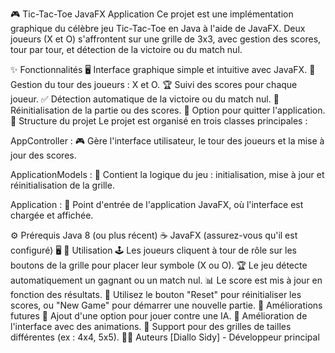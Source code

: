 🎮 Tic-Tac-Toe JavaFX Application
Ce projet est une implémentation graphique du célèbre jeu Tic-Tac-Toe en Java à l'aide de JavaFX. Deux joueurs (X et O) s'affrontent sur une grille de 3x3, avec gestion des scores, tour par tour, et détection de la victoire ou du match nul.

✨ Fonctionnalités
🖥️ Interface graphique simple et intuitive avec JavaFX.
🔄 Gestion du tour des joueurs : X et O.
🏆 Suivi des scores pour chaque joueur.
✅ Détection automatique de la victoire ou du match nul.
🔄 Réinitialisation de la partie ou des scores.
🚪 Option pour quitter l'application.
📂 Structure du projet
Le projet est organisé en trois classes principales :

AppController : 🎮 Gère l'interface utilisateur, le tour des joueurs et la mise à jour des scores.

ApplicationModels : 🧩 Contient la logique du jeu : initialisation, mise à jour et réinitialisation de la grille.

Application : 🚀 Point d'entrée de l'application JavaFX, où l'interface est chargée et affichée.

⚙️ Prérequis
Java 8 (ou plus récent) ☕
JavaFX (assurez-vous qu'il est configuré) 🖥️
🎯 Utilisation
🕹️ Les joueurs cliquent à tour de rôle sur les boutons de la grille pour placer leur symbole (X ou O).
🏆 Le jeu détecte automatiquement un gagnant ou un match nul.
📊 Le score est mis à jour en fonction des résultats.
🔄 Utilisez le bouton "Reset" pour réinitialiser les scores, ou "New Game" pour démarrer une nouvelle partie.
🚧 Améliorations futures
🤖 Ajout d'une option pour jouer contre une IA.
🎨 Amélioration de l'interface avec des animations.
🧩 Support pour des grilles de tailles différentes (ex : 4x4, 5x5).
👨‍💻 Auteurs
[Diallo Sidy] - Développeur principal
